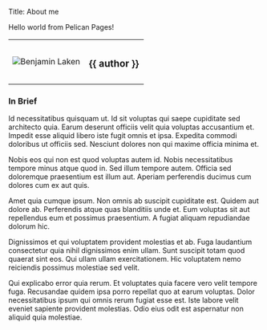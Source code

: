 Title: About me

Hello world from Pelican Pages!

<div>
 <table>
   <tr>
    <td>
      <img class="avatar" alt="Benjamin Laken" src="https://www.gravatar.com/avatar/69dcde5b90cca46e5111cd8c306d155d">
    </td>
    <td style="padding:10px">
      <h3> {{ author }} </h3>
    </td>
   </tr>
 </table>
</div>
<div>
<h3>In Brief</h3>
<p>Id necessitatibus quisquam ut. Id sit voluptas qui saepe cupiditate sed architecto quia. Earum deserunt officiis velit quia voluptas accusantium et. Impedit esse aliquid libero iste fugit omnis et ipsa. Expedita commodi doloribus ut officiis sed. Nesciunt dolores non qui maxime officia minima et.</p>
<p>Nobis eos qui non est quod voluptas autem id. Nobis necessitatibus tempore minus atque quod in. Sed illum tempore autem. Officia sed doloremque praesentium est illum aut. Aperiam perferendis ducimus cum dolores cum ex aut quis.</p>
<p>Amet quia cumque ipsum. Non omnis ab suscipit cupiditate est. Quidem aut dolore ab. Perferendis atque quas blanditiis unde et. Eum voluptas sit aut repellendus eum et possimus praesentium. A fugiat aliquam repudiandae dolorum hic.</p>
<p>Dignissimos et qui voluptatem provident molestias et ab. Fuga laudantium consectetur quia nihil dignissimos enim ullam. Sunt suscipit totam quod quaerat sint eos. Qui ullam ullam exercitationem. Hic voluptatem nemo reiciendis possimus molestiae sed velit.</p>
<p>Qui explicabo error quia rerum. Et voluptates quia facere vero velit tempore fuga. Recusandae quidem ipsa porro repellat quo at earum voluptas. Dolor necessitatibus ipsum qui omnis rerum fugiat esse est. Iste labore velit eveniet sapiente provident molestias. Odio eius odit est aspernatur non aliquid quia molestiae.</p>
</div>
